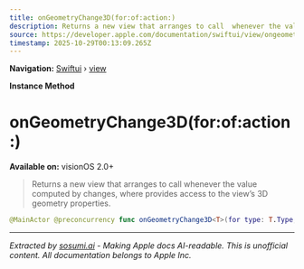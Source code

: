 ```yaml
---
title: onGeometryChange3D(for:of:action:)
description: Returns a new view that arranges to call  whenever the value computed by  changes, where  provides access to the view’s 3D geometry properties.
source: https://developer.apple.com/documentation/swiftui/view/ongeometrychange3d(for:of:action:)
timestamp: 2025-10-29T00:13:09.265Z
---
```


**Navigation:** [Swiftui](/documentation/swiftui) › [view](/documentation/swiftui/view)

**Instance Method**

# onGeometryChange3D(for:of:action:)

**Available on:** visionOS 2.0+

> Returns a new view that arranges to call  whenever the value computed by  changes, where  provides access to the view’s 3D geometry properties.

```swift
@MainActor @preconcurrency func onGeometryChange3D<T>(for type: T.Type, of transform: @escaping (GeometryProxy3D) -> T, action: @escaping (T) -> Void) -> some View where T : Equatable
```

---

*Extracted by [sosumi.ai](https://sosumi.ai) - Making Apple docs AI-readable.*
*This is unofficial content. All documentation belongs to Apple Inc.*
